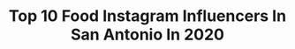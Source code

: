 ---
title: Top 10 Food Instagram Influencers In San Antonio In 2020
description: >-
  Find top food Instagram influencers in San Antonio in 2020. Most popular hashtags: #texas #sanantonio #foodie #travel.
platform: Instagram
hits: 20
text_top: See the most popular Instagram accounts on inBeat.
text_bottom: Our search engine has 20 Instagram influencers like this in San Antonio, United States for you to connect with.
profiles:
  - username: "elitemisstexas"
    fullname: >-
      Elite Miss Texas 2020 👑
    bio: >-
      MIA🔛SA TX 📍 Elite Miss Texas 20’ @missearthusa @misstexasearthusa Miss Supranational Guyana 20’ Miss San Antonio US 20’ Food blog @feli_inayah 🍍
    location: "United States"
    followers: 6273
    engagement: 316
    commentsToLikes: 0.095242
    id: ck6u4j0sy3ztk0j710is8q2s2
    verified: false
    hashtags: "#nature, #texasmodel, #scenery, #hiking"
  - username: "olivesnthyme"
    fullname: >-
      megan | food + photography
    bio: >-
      approachable | flavorful | seasonal recipes photography inquiries : megan.neveu@gmail.com 📍 san antonio, tx
    location: "United States"
    followers: 39979
    engagement: 906
    commentsToLikes: 0.047166
    id: ck6uc1uved0830j714869f2ca
    verified: false
    hashtags: "#olivesnthyme, #thefeedfeed, #thebakefeed, #thekitchn"
  - username: "abeeveryday"
    fullname: >-
      Abraham | Donut Connoisseur
    bio: >-
      🍩 Donuts 📍San Antonio, TX 💥 @hcfitness.texas 🎥 YouTube: Abe’s Eats
    location: "United States"
    followers: 7136
    engagement: 644
    commentsToLikes: 0.146045
    id: ck5pzsgf82iyd0i11bt9qj55g
    verified: false
    hashtags: "#quads, #fitfam, #progress, #fitnessmotivation"
  - username: "instasatx"
    fullname: >-
      San Antonio Adventures
    bio: >-
      Helping San Antonio discover & rediscover 300 years of history, culture, architecture, food, art, beauty, & people. #InstaSATX
    location: "United States"
    followers: 21100
    engagement: 208
    commentsToLikes: 0.154349
    id: ck5q7af6y0m2p0i11ergzyk9l
    verified: false
    hashtags: "#instasatx, #fallvibes, #staysafe"
  - username: "sanantoniomunchies"
    fullname: >-
      ALEX🍴         HAPPY HALLOWEEN🎃
    bio: >-
      🍽San Antonio Foodie 💰Giveaways & Fun Shit 🎪Event Promotion & Marketing 🗣Food News, Chisme & Humor 📧 𝐒𝐚𝐦𝐮𝐧𝐜𝐡𝐢𝐞𝐬𝐭𝐱@𝐠𝐦𝐚𝐢𝐥.𝐜𝐨𝐦
    location: "United States"
    followers: 31802
    engagement: 174
    commentsToLikes: 0.213878
    id: ck5zsa5uty3ur0i14yi6ecmvh
    verified: false
    hashtags: "#foodgawker, #foodphotography, #instayum, #bbq"
  - username: "fightromeofight"
    fullname: >-
      Romeo Alvarado
    bio: >-
      The ONE & ONLY ROMEO. (WRESTLING 👊, WALKING DEAD, NBA🏀, MARVEL, POWER RANGERS, STARWARS , COBRA KAI FAN. ) San Antonio Boy 💯🔥 HEEL 😈
    location: "United States"
    followers: 25611
    engagement: 329
    commentsToLikes: 0.020029
    id: ck8t9g8wxnz650j78xeb0jek0
    verified: false
    hashtags: "#smackdown, #edge, #nwo, #wcw"
  - username: "firstdateguide"
    fullname: >-
      Los Angeles First Date Guide
    bio: >-
      🏆 #YelpElite | #GoogleLocalGuide🏅 💏 FOOD&TRAVEL 🎥: TikTok (850k+) Biz Inquiries: ashley@firstdatela.com 📍LA & OC 👩🏻‍💻: @ashcashftw
    location: "United States"
    followers: 79644
    engagement: 309
    commentsToLikes: 0.020653
    id: ck0tvl8pabu6t0i197cttw5c2
    verified: false
    hashtags: "#rhoslc, #instagraminvite, #firstdateguide, #brunchdate"
  - username: "maleiamargaret"
    fullname: >-
      m a l e i a ♡ m a r t i n e z
    bio: >-
      Just a snap-happy blonde running around Orlando 📸🌴 Big fan of food, fashion, & fun. @waltdisneyworld cast member 💫 DM/Email to Collab ⇓
    location: "United States"
    followers: 12441
    engagement: 511
    commentsToLikes: 0.063255
    id: ck6u6f0b7f7wk0j71y9fjthyi
    verified: false
    hashtags: "#lifestyleblogger, #travelphotographer, #floridablogger, #travelphotography"
  - username: "blackfoodlife"
    fullname: >-
      Black Food Life TV
    bio: >-
      A Channel Devoted to Amazing Food and Food Entrepreneurs of Color. Available on Roku Firestick Apple Tv and ChromeCast. Tag Us 4 a Feature.
    location: "United States"
    followers: 109623
    engagement: 104
    commentsToLikes: 0.053381
    id: ck15toc0rj33w0i19ocks1117
    verified: false
    hashtags: "#blackfoodie, #seafoodlover, #blackbusinesslife, #atlantachefs"
  - username: "bestoftexashillcountryphotos"
    fullname: >-
      Texas Hill Country©
    bio: >-
      Texas Hill Country & Beyond. 📷 Texas Hill Country 🌅 Food, Photography, Shopping
    location: "United States"
    followers: 14874
    engagement: 283
    commentsToLikes: 0.014325
    id: ck0u0p8dsufv20i19tbml2q7a
    verified: false
    hashtags: "#exploreaustin, #bigbend, #bluebonnets, #texasthroughherlens"
---
